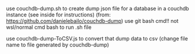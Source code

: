 use couchdb-dump.sh to create dump json file for a database in a couchdb instance (see inside for instructions) (from: https://github.com/danielebailo/couchdb-dump)
use git bash cmd!! not wsl/normal cmd bash to run .sh file

use couchdb-dump-ToCSV.js to convert that dump data to csv (change file name to file generated by couchdb-dump)

